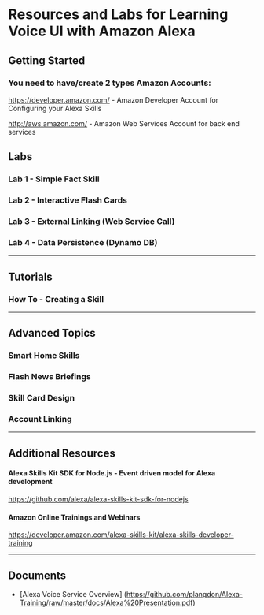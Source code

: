 # Resources and Labs for Learning Voice UI with Amazon Alexa

## Getting Started

### You need to have/create 2 types Amazon Accounts:
   https://developer.amazon.com/ - Amazon Developer Account for Configuring your Alexa Skills

   http://aws.amazon.com/ - Amazon Web Services Account for back end services


## Labs

### Lab 1 - Simple Fact Skill

### Lab 2 - Interactive Flash Cards

### Lab 3 - External Linking (Web Service Call)

### Lab 4 - Data Persistence (Dynamo DB)

--------------
## Tutorials

### How To - Creating a Skill 


--------------

## Advanced Topics

### Smart Home Skills

### Flash News Briefings

### Skill Card Design

### Account Linking

--------------

## Additional Resources

#### Alexa Skills Kit SDK for Node.js - Event driven model for Alexa development

https://github.com/alexa/alexa-skills-kit-sdk-for-nodejs

#### Amazon Online Trainings and Webinars

https://developer.amazon.com/alexa-skills-kit/alexa-skills-developer-training

--------------

## Documents

  - [Alexa Voice Service Overview] (https://github.com/plangdon/Alexa-Training/raw/master/docs/Alexa%20Presentation.pdf)
